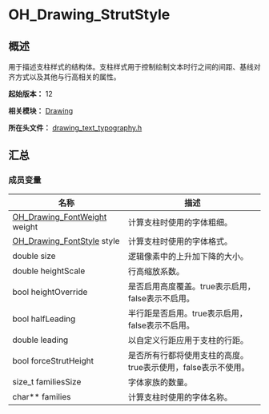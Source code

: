# OH_Drawing_StrutStyle
<!--Kit: ArkGraphics 2D-->
<!--Subsystem: Graphics-->
<!--Owner: @oh_wangxk; @gmiao522; @Lem0nC-->
<!--Designer: @liumingxiang-->
<!--Tester: @yhl0101-->
<!--Adviser: @ge-yafang-->
## 概述

用于描述支柱样式的结构体。支柱样式用于控制绘制文本时行之间的间距、基线对齐方式以及其他与行高相关的属性。

**起始版本：** 12

**相关模块：** [Drawing](capi-drawing.md)

**所在头文件：** [drawing_text_typography.h](capi-drawing-text-typography-h.md)

## 汇总

### 成员变量

| 名称                                                         | 描述                                                         |
| ------------------------------------------------------------ | ------------------------------------------------------------ |
| [OH_Drawing_FontWeight](capi-drawing-text-typography-h.md#oh_drawing_fontweight) weight | 计算支柱时使用的字体粗细。                                   |
| [OH_Drawing_FontStyle](capi-drawing-text-typography-h.md#oh_drawing_fontstyle) style | 计算支柱时使用的字体格式。                                   |
| double size                                                  | 逻辑像素中的上升加下降的大小。                               |
| double heightScale                                           | 行高缩放系数。                                               |
| bool heightOverride                                          | 是否启用高度覆盖。true表示启用，false表示不启用。            |
| bool halfLeading                                             | 半行距是否启用。true表示启用，false表示不启用。              |
| double leading                                               | 以自定义行距应用于支柱的行距。                               |
| bool forceStrutHeight                                        | 是否所有行都将使用支柱的高度。true表示使用，false表示不使用。 |
| size_t familiesSize                                          | 字体家族的数量。                                             |
| char** families                                              | 计算支柱时使用的字体名称。                                   |

